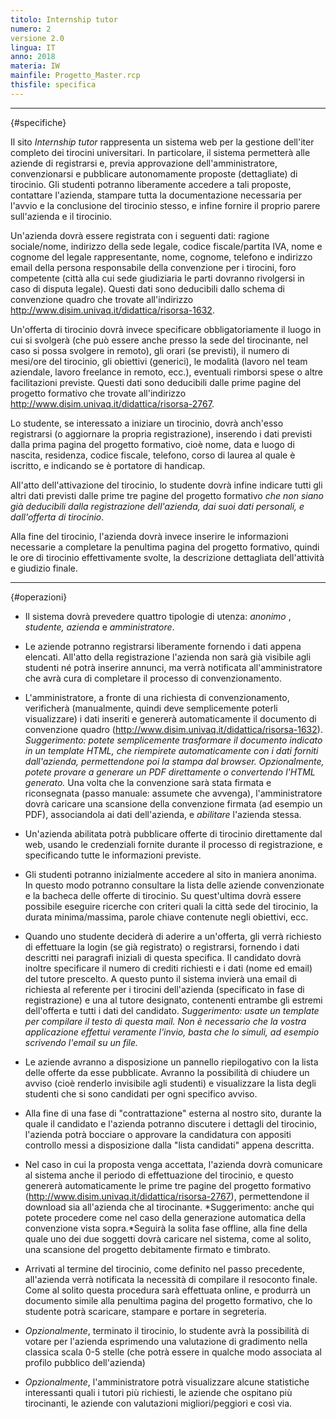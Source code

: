 ```yaml
---
titolo: Internship tutor
numero: 2
versione 2.0
lingua: IT
anno: 2018
materia: IW
mainfile: Progetto_Master.rcp
thisfile: specifica
---
```


-------

{#specifiche}

Il sito *Internship tutor* rappresenta un sistema web
per la gestione dell'iter completo dei tirocini universitari. In particolare,
il sistema permetterà alle aziende di registrarsi e, previa approvazione
dell'amministratore, convenzionarsi e pubblicare autonomamente proposte
(dettagliate) di tirocinio. Gli studenti potranno liberamente accedere a tali
proposte, contattare l'azienda, stampare tutta la documentazione necessaria per
l'avvio e la conclusione del tirocinio stesso, e infine fornire il proprio
parere sull'azienda e il tirocinio.

Un'azienda dovrà essere registrata con i seguenti dati:
ragione sociale/nome, indirizzo della sede legale, codice fiscale/partita IVA,
nome e cognome del legale rappresentante, nome, cognome, telefono e indirizzo
email della persona responsabile della convenzione per i tirocini, foro
competente (città alla cui sede giudiziaria le parti dovranno rivolgersi in
caso di disputa legale). Questi dati sono deducibili dallo schema di
convenzione quadro che trovate all'indirizzo
http://www.disim.univaq.it/didattica/risorsa-1632.

Un'offerta di tirocinio dovrà invece specificare
obbligatoriamente il luogo in cui si svolgerà (che può essere anche presso la
sede del tirocinante, nel caso si possa svolgere in remoto), gli orari (se
previsti), il numero di mesi/ore del tirocinio, gli obiettivi (generici), le
modalità (lavoro nel team aziendale, lavoro freelance in remoto, ecc.),
eventuali rimborsi spese o altre facilitazioni previste. Questi dati sono
deducibili dalle prime pagine del progetto formativo che trovate all'indirizzo
http://www.disim.univaq.it/didattica/risorsa-2767.

Lo studente, se interessato a iniziare un tirocinio, dovrà anch'esso
registrarsi (o aggiornare la propria registrazione), inserendo i dati previsti
dalla prima pagina del progetto formativo, cioè nome, data e luogo di nascita,
residenza, codice fiscale, telefono, corso di laurea al quale è iscritto, e
indicando se è portatore di handicap.

All'atto dell'attivazione del tirocinio, lo studente dovrà infine
indicare tutti gli altri dati previsti dalle prime tre pagine del progetto
formativo *che non siano già deducibili dalla registrazione dell'azienda, dai
suoi dati personali, e dall'offerta di tirocinio*.

Alla fine del tirocinio, l'azienda dovrà invece inserire le
informazioni necessarie a completare la penultima pagina del progetto
formativo, quindi le ore di tirocinio effettivamente svolte, la descrizione
dettagliata dell'attività e giudizio finale.

-------

{#operazioni}

- Il sistema dovrà prevedere quattro tipologie di utenza: *anonimo* ,
  *studente, azienda* e *amministratore*.

- Le aziende potranno registrarsi liberamente fornendo i dati
  appena elencati. All'atto della registrazione l'azienda non sarà già visibile
  agli studenti né potrà inserire annunci, ma verrà notificata all'amministratore
  che avrà cura di completare il processo di convenzionamento.

- L'amministratore, a fronte di una richiesta di convenzionamento,
  verificherà (manualmente, quindi deve semplicemente poterli visualizzare) i
  dati inseriti e genererà automaticamente il documento di convenzione quadro (http://www.disim.univaq.it/didattica/risorsa-1632).
  *Suggerimento: potete semplicemente trasformare il documento indicato in un
  template HTML, che riempirete automaticamente con i dati forniti dall'azienda,
  permettendone poi la stampa dal browser. Opzionalmente, potete provare a
  generare un PDF direttamente o convertendo l'HTML generato.* Una volta che
  la convenzione sarà stata firmata e riconsegnata (passo manuale: assumete che
  avvenga), l'amministratore dovrà caricare una scansione della convenzione
  firmata (ad esempio un PDF), associandola ai dati dell'azienda, e *abilitare*
  l'azienda stessa.

- Un'azienda abilitata potrà pubblicare offerte di tirocinio
  direttamente dal web, usando le credenziali fornite durante il processo di
  registrazione, e specificando tutte le informazioni previste.

- Gli studenti potranno inizialmente accedere al sito in maniera
  anonima. In questo modo potranno consultare la lista delle aziende
  convenzionate e la bacheca delle offerte di tirocinio. Su quest'ultima dovrà
  essere possibile eseguire ricerche con criteri quali la città sede del
  tirocinio, la durata minima/massima, parole chiave contenute negli obiettivi,
  ecc.

- Quando uno studente deciderà di aderire a un'offerta, gli verrà
  richiesto di effettuare la login (se già registrato) o registrarsi, fornendo i
  dati descritti nei paragrafi iniziali di questa specifica. Il candidato dovrà
  inoltre specificare il numero di crediti richiesti e i dati (nome ed email) del
  tutore prescelto. A questo punto il sistema invierà una email di richiesta al
  referente per i tirocini dell'azienda (specificato in fase di registrazione) e
  una al tutore designato, contenenti entrambe gli estremi dell'offerta e tutti i
  dati del candidato. *Suggerimento: usate un template per compilare il testo
  di questa mail. Non è necessario che la vostra applicazione effettui veramente
  l'invio, basta che lo simuli, ad esempio scrivendo l'email su un file.*

- Le aziende avranno a disposizione un pannello riepilogativo con
  la lista delle offerte da esse pubblicate. Avranno la possibilità di chiudere
  un avviso (cioè renderlo invisibile agli studenti) e visualizzare la lista
  degli studenti che si sono candidati per ogni specifico avviso.

- Alla fine di una fase di "contrattazione" esterna al nostro sito,
  durante la quale il candidato e l'azienda potranno discutere i dettagli del
  tirocinio, l'azienda potrà bocciare o approvare la candidatura con appositi
  controllo messi a disposizione dalla "lista candidati" appena descritta.

- Nel caso in cui la proposta venga accettata, l'azienda dovrà
  comunicare al sistema anche il periodo di effettuazione del tirocinio, e questo
  genererà automaticamente le prime tre pagine del progetto formativo (http://www.disim.univaq.it/didattica/risorsa-2767),
  permettendone il download sia all'azienda che al tirocinante. *Suggerimento:
  anche qui potete procedere come nel caso della generazione automatica della
  convenzione vista sopra.*Seguirà la solita fase offline, alla fine della
  quale uno dei due soggetti dovrà caricare nel sistema, come al solito, una
  scansione del progetto debitamente firmato e timbrato.

- Arrivati al termine del tirocinio, come definito nel passo
  precedente, all'azienda verrà notificata la necessità di compilare il resoconto
  finale. Come al solito questa procedura sarà effettuata online, e produrrà un
  documento simile alla penultima pagina del progetto formativo, che lo studente
  potrà scaricare, stampare e portare in segreteria.

- *Opzionalmente*, terminato il tirocinio, lo studente avrà la
  possibilità di votare per l'azienda esprimendo una valutazione di gradimento
  nella classica scala 0-5 stelle (che potrà essere in qualche modo associata al
  profilo pubblico dell'azienda)

- *Opzionalmente*, l'amministratore potrà visualizzare alcune
  statistiche interessanti quali i tutori più richiesti, le aziende che ospitano
  più tirocinanti, le aziende con valutazioni migliori/peggiori e così via.  
